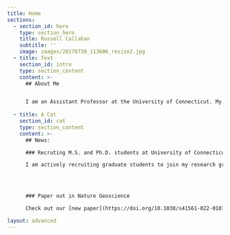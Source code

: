 ```yaml
---
title: Home
sections:
  - section_id: hero
    type: section_hero
    title: Russell Callahan
    subtitle: ''
    image: images/20170730_113606_resize2.jpg
  - title: Text
    section_id: intro
    type: section_content
    content: >-
      ## About Me


      I am an Assistant Professor at the University of Connecticut. My research focuses on understanding how subsurface weathering influences ecological, geomorphic, and hydrologic processes. I did a Ph.D. and Postdoc at the University of Wyoming where I worked on a variety of projects related to subsurface weathering. I still actively work with the [Bedrock Critical Zone Network](https://criticalzone.org/bedrock) on projects stemming from my time as a graduate student and postdoc. I also did a one year postdoc with the [Watershed Hydrology Lab](http://mzimmer.weebly.com/) at University of California, Santa Cruz working on connections between subsurface weathering and hydrologic partitioning. For more information on my research check out my publications or reach out to me at [russell.callahan@uconn.edu](rucseell.callahan@uconn.edu) with any questions.
      
  - title: A Cat
    section_id: cat
    type: section_content
    content: >-
      ## News:

      ### Recruting M.S. and Ph.D. students at University of Connecticut

      I am actively recruiting graduate students to join my research group at the University of Connecticut. For more information see details [here]().

      

      
      ### Paper out in Nature Geoscience

      Check out our [new paper](https://doi.org/10.1038/s41561-022-01012-2) titled Forest vulnerability to drought  controlled by bedrock composition now out in *Nature Geoscience*. 

layout: advanced
---
```

